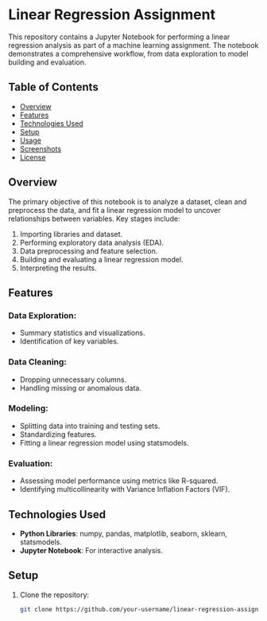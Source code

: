 # Linear Regression Assignment

This repository contains a Jupyter Notebook for performing a linear regression analysis as part of a machine learning assignment. The notebook demonstrates a comprehensive workflow, from data exploration to model building and evaluation.

## Table of Contents

- [Overview](#overview)
- [Features](#features)
- [Technologies Used](#technologies-used)
- [Setup](#setup)
- [Usage](#usage)
- [Screenshots](#screenshots)
- [License](#license)

## Overview

The primary objective of this notebook is to analyze a dataset, clean and preprocess the data, and fit a linear regression model to uncover relationships between variables. Key stages include:

1. Importing libraries and dataset.
2. Performing exploratory data analysis (EDA).
3. Data preprocessing and feature selection.
4. Building and evaluating a linear regression model.
5. Interpreting the results.

## Features

### Data Exploration:
- Summary statistics and visualizations.
- Identification of key variables.

### Data Cleaning:
- Dropping unnecessary columns.
- Handling missing or anomalous data.

### Modeling:
- Splitting data into training and testing sets.
- Standardizing features.
- Fitting a linear regression model using statsmodels.

### Evaluation:
- Assessing model performance using metrics like R-squared.
- Identifying multicollinearity with Variance Inflation Factors (VIF).

## Technologies Used

- **Python Libraries**: numpy, pandas, matplotlib, seaborn, sklearn, statsmodels.
- **Jupyter Notebook**: For interactive analysis.

## Setup

1. Clone the repository:
   ```bash
   git clone https://github.com/your-username/linear-regression-assignment.git
